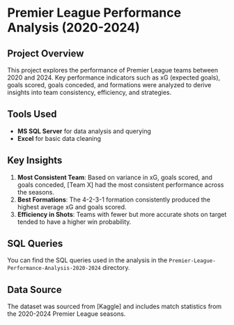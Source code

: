 # Premier League Performance Analysis (2020-2024)

## Project Overview
This project explores the performance of Premier League teams between 2020 and 2024. Key performance indicators such as xG (expected goals), goals scored, goals conceded, and formations were analyzed to derive insights into team consistency, efficiency, and strategies.

## Tools Used
- **MS SQL Server** for data analysis and querying
- **Excel** for basic data cleaning

## Key Insights
1. **Most Consistent Team**: Based on variance in xG, goals scored, and goals conceded, [Team X] had the most consistent performance across the seasons.
2. **Best Formations**: The 4-2-3-1 formation consistently produced the highest average xG and goals scored.
3. **Efficiency in Shots**: Teams with fewer but more accurate shots on target tended to have a higher win probability.

## SQL Queries
You can find the SQL queries used in the analysis in the `Premier-League-Performance-Analysis-2020-2024` directory.

## Data Source
The dataset was sourced from [Kaggle] and includes match statistics from the 2020-2024 Premier League seasons.
